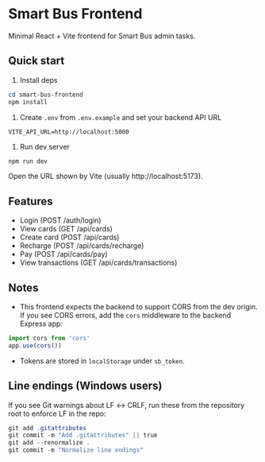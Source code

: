# Smart Bus Frontend

Minimal React + Vite frontend for Smart Bus admin tasks.

## Quick start

1. Install deps

```powershell
cd smart-bus-frontend
npm install
```

1. Create `.env` from `.env.example` and set your backend API URL

```env
VITE_API_URL=http://localhost:5000
```

1. Run dev server

```powershell
npm run dev
```

Open the URL shown by Vite (usually http://localhost:5173).

## Features
- Login (POST /auth/login)
- View cards (GET /api/cards)
- Create card (POST /api/cards)
- Recharge (POST /api/cards/recharge)
- Pay (POST /api/cards/pay)
- View transactions (GET /api/cards/transactions)

## Notes
- This frontend expects the backend to support CORS from the dev origin. If you see CORS errors, add the `cors` middleware to the backend Express app:

```js
import cors from 'cors'
app.use(cors())
```

- Tokens are stored in `localStorage` under `sb_token`.

## Line endings (Windows users)

If you see Git warnings about LF ↔ CRLF, run these from the repository root to enforce LF in the repo:

```powershell
git add .gitattributes
git commit -m "Add .gitattributes" || true
git add --renormalize .
git commit -m "Normalize line endings"
```

